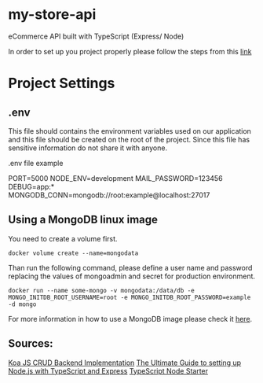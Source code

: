 # my-store-api
eCommerce API built with TypeScript (Express/ Node)  

In order to set up you project properly please follow the steps from this [link](https://ultimatecourses.com/blog/setup-typescript-nodejs-express)

# Project Settings

## .env
This file should contains the environment variables used on our application and this file should be created on the root of the project.
Since this file has sensitive information do not share it with anyone.

.env file example

PORT=5000
NODE_ENV=development
MAIL_PASSWORD=123456
DEBUG=app:*
MONGODB_CONN=mongodb://root:example@localhost:27017

## Using a MongoDB linux image
You need to create a volume first.

```
docker volume create --name=mongodata
```

Than run the following command, please define a user name and password replacing the values of mongoadmin and secret for production environment.
```
docker run --name some-mongo -v mongodata:/data/db -e MONGO_INITDB_ROOT_USERNAME=root -e MONGO_INITDB_ROOT_PASSWORD=example -d mongo
```
For more information in how to use a MongoDB image please check it [here](https://hub.docker.com/_/mongo).


## Sources:
[Koa JS CRUD Backend Implementation](https://github.com/daniloab/koa-crud-backend)
[The Ultimate Guide to setting up Node.js with TypeScript and Express](https://ultimatecourses.com/blog/setup-typescript-nodejs-express)
[TypeScript Node Starter](https://github.com/microsoft/TypeScript-Node-Starter)
